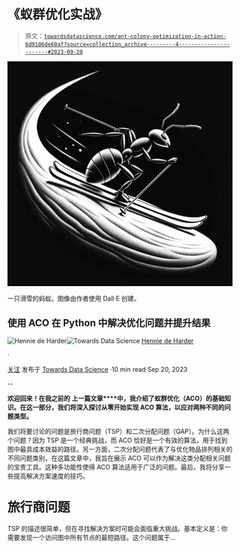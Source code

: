 # 《蚁群优化实战》

> 原文：[`towardsdatascience.com/ant-colony-optimization-in-action-6d9106de60af?source=collection_archive---------4-----------------------#2023-09-20`](https://towardsdatascience.com/ant-colony-optimization-in-action-6d9106de60af?source=collection_archive---------4-----------------------#2023-09-20)

![](img/a404a01ac29f0af038d7f4bdf990bd20.png)

一只滑雪的蚂蚁。图像由作者使用 Dall·E 创建。

## 使用 ACO 在 Python 中解决优化问题并提升结果

[](https://hennie-de-harder.medium.com/?source=post_page-----6d9106de60af--------------------------------)![Hennie de Harder](https://hennie-de-harder.medium.com/?source=post_page-----6d9106de60af--------------------------------)[](https://towardsdatascience.com/?source=post_page-----6d9106de60af--------------------------------)![Towards Data Science](https://towardsdatascience.com/?source=post_page-----6d9106de60af--------------------------------) [Hennie de Harder](https://hennie-de-harder.medium.com/?source=post_page-----6d9106de60af--------------------------------)

·

[关注](https://medium.com/m/signin?actionUrl=https%3A%2F%2Fmedium.com%2F_%2Fsubscribe%2Fuser%2Ffb96be98b7b9&operation=register&redirect=https%3A%2F%2Ftowardsdatascience.com%2Fant-colony-optimization-in-action-6d9106de60af&user=Hennie+de+Harder&userId=fb96be98b7b9&source=post_page-fb96be98b7b9----6d9106de60af---------------------post_header-----------) 发布于 [Towards Data Science](https://towardsdatascience.com/?source=post_page-----6d9106de60af--------------------------------) ·10 min read·Sep 20, 2023[](https://medium.com/m/signin?actionUrl=https%3A%2F%2Fmedium.com%2F_%2Fvote%2Ftowards-data-science%2F6d9106de60af&operation=register&redirect=https%3A%2F%2Ftowardsdatascience.com%2Fant-colony-optimization-in-action-6d9106de60af&user=Hennie+de+Harder&userId=fb96be98b7b9&source=-----6d9106de60af---------------------clap_footer-----------)

--

[](https://medium.com/m/signin?actionUrl=https%3A%2F%2Fmedium.com%2F_%2Fbookmark%2Fp%2F6d9106de60af&operation=register&redirect=https%3A%2F%2Ftowardsdatascience.com%2Fant-colony-optimization-in-action-6d9106de60af&source=-----6d9106de60af---------------------bookmark_footer-----------)

**欢迎回来！在我之前的** **上一篇文章****中，我介绍了蚁群优化（ACO）的基础知识。在这一部分，我们将深入探讨从零开始实现 ACO 算法，以应对两种不同的问题类型。**

我们将要讨论的问题是旅行商问题（TSP）和二次分配问题（QAP）。为什么这两个问题？因为 TSP 是一个经典挑战，而 ACO 恰好是一个有效的算法，用于找到图中最具成本效益的路径。另一方面，二次分配问题代表了与优化物品排列相关的不同问题类别，在这篇文章中，我旨在展示 ACO 可以作为解决这类分配相关问题的宝贵工具。这种多功能性使得 ACO 算法适用于广泛的问题。最后，我将分享一些提高解决方案速度的技巧。

# 旅行商问题

TSP 的描述很简单，但在寻找解决方案时可能会面临重大挑战。基本定义是：你需要发现一个访问图中所有节点的最短路径。这个问题属于…
